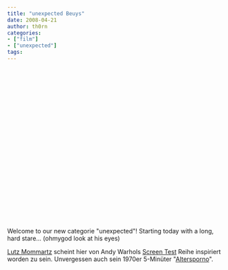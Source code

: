 ```yaml
---
title: "unexpected Beuys"
date: 2008-04-21
author: th0rn
categories:
- ["film"]
- ["unexpected"]
tags:
---
```

<object HEIGHT="355" WIDTH="425">
<param VALUE="http://www.youtube.com/v/k_k453_FSWE&amp;hl=en" NAME="movie"></param>
<param VALUE="transparent" NAME="wmode"></param><embed HEIGHT="355" WIDTH="425" wmode="transparent" TYPE="application/x-shockwave-flash" SRC="http://www.youtube.com/v/k_k453_FSWE&amp;hl=en"></embed>

</object><!--more-->

Welcome to our new categorie "unexpected"! Starting today with a long, hard stare...
(ohmygod look at his eyes)

<a HREF="http://www.mommartzfilm.de/">Lutz Mommartz</a> scheint hier von Andy Warhols <a HREF="http://www.warholstars.org/filmch/screen.html">Screen Test</a> Reihe inspiriert worden zu sein. Unvergessen auch sein 1970er 5-Minüter "<a HREF="http://en.sevenload.com/videos/kkuaOj8-Altersporno-1970">Altersporno</a>".